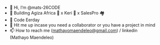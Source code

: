 - 👋 Hi, I’m @mats-26CODE
- 👀 Building Agiza Africa 🛒 x Keri 🏪 x SalesPro 🏘️
- 🌱 Code Eerday
- 🤝 Hit me up incase you need a collaborator or you have a project in mind
- 📫 How to reach me (mathayomaendeleo@gmail.com) / linkedin (Mathayo Maendeleo)

<!---
mats-26CODE/mats-26CODE is a ✨ special ✨ repository because its `README.md` (this file) appears on your GitHub profile.
You can click the Preview link to take a look at your changes.
--->

